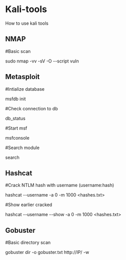 # Kali-tools
How to use kali tools


NMAP
----
#Basic scan

sudo nmap -vv -sV -O --script vuln <ip>

Metasploit
----------

#Intialize database 

msfdb init


#Check connection to db

db_status


#Start msf 

msfconsole


#Search module 

search <module name>
  

Hashcat
-------
#Crack NTLM hash with username (username:hash)

hashcat --username -a 0 -m 1000 <hashes.txt> <wordlist>


#Show earlier cracked

hashcat --username --show -a 0 -m 1000 <hashes.txt> <wordlist>
  

Gobuster
--------
#Basic directory scan

gobuster dir -o gobuster.txt http://IP/ -w <path-to-wordlist>
